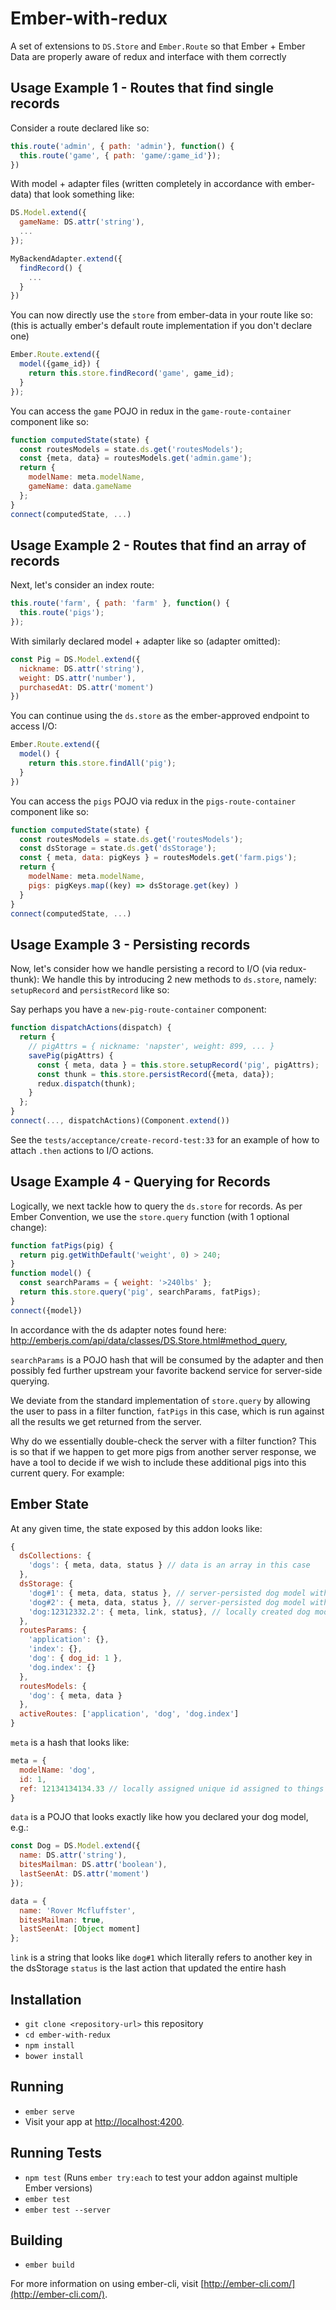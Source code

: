 # Ember-with-redux

A set of extensions to `DS.Store` and `Ember.Route` so that Ember + Ember Data are properly aware of redux and interface with them correctly

## Usage Example 1 - Routes that find single records
Consider a route declared like so:
```javascript
this.route('admin', { path: 'admin'}, function() {
  this.route('game', { path: 'game/:game_id'});
})
```
With model + adapter files (written completely in accordance with ember-data) that look something like:
```javascript
DS.Model.extend({
  gameName: DS.attr('string'),
  ...
});

MyBackendAdapter.extend({
  findRecord() {
    ...
  }
})
```
You can now directly use the `store` from ember-data in your route like so: (this is actually ember's default route implementation if you don't declare one)
```javascript
Ember.Route.extend({
  model({game_id}) {
    return this.store.findRecord('game', game_id);
  }
});
```
You can access the `game` POJO in redux in the `game-route-container` component like so:
```javascript
function computedState(state) {
  const routesModels = state.ds.get('routesModels');
  const {meta, data} = routesModels.get('admin.game');
  return {
    modelName: meta.modelName,
    gameName: data.gameName
  };
}
connect(computedState, ...)
```

## Usage Example 2 - Routes that find an array of records
Next, let's consider an index route:
```javascript
this.route('farm', { path: 'farm' }, function() {
  this.route('pigs');
});
```
With similarly declared model + adapter like so (adapter omitted):
```javascript
const Pig = DS.Model.extend({
  nickname: DS.attr('string'),
  weight: DS.attr('number'),
  purchasedAt: DS.attr('moment')
})
```
You can continue using the `ds.store` as the ember-approved endpoint to access I/O:
```javascript
Ember.Route.extend({
  model() {
    return this.store.findAll('pig');
  }
})
```
You can access the `pigs` POJO via redux in the `pigs-route-container` component like so:
```javascript
function computedState(state) {
  const routesModels = state.ds.get('routesModels');
  const dsStorage = state.ds.get('dsStorage');
  const { meta, data: pigKeys } = routesModels.get('farm.pigs');
  return {
    modelName: meta.modelName,
    pigs: pigKeys.map((key) => dsStorage.get(key) )
  }
}
connect(computedState, ...)
```

## Usage Example 3 - Persisting records
Now, let's consider how we handle persisting a record to I/O (via redux-thunk):
We handle this by introducing 2 new methods to `ds.store`, namely: `setupRecord`
and `persistRecord` like so:

Say perhaps you have a `new-pig-route-container` component:
```javascript
function dispatchActions(dispatch) {
  return {
    // pigAttrs = { nickname: 'napster', weight: 899, ... }
    savePig(pigAttrs) {
      const { meta, data } = this.store.setupRecord('pig', pigAttrs);
      const thunk = this.store.persistRecord({meta, data});
      redux.dispatch(thunk);
    }
  };
}
connect(..., dispatchActions)(Component.extend())
```
See the `tests/acceptance/create-record-test:33` for an example of how to attach `.then` actions to I/O actions.

## Usage Example 4 - Querying for Records
Logically, we next tackle how to query the `ds.store` for records. As per Ember Convention,
we use the `store.query` function (with 1 optional change):
```javascript
function fatPigs(pig) {
  return pig.getWithDefault('weight', 0) > 240;
}
function model() {
  const searchParams = { weight: '>240lbs' };
  return this.store.query('pig', searchParams, fatPigs);
}
connect({model})
```
In accordance with the ds adapter notes found here: http://emberjs.com/api/data/classes/DS.Store.html#method_query,

`searchParams` is a POJO hash that will be consumed by the adapter and then possibly fed further upstream your favorite backend service for server-side querying.

We deviate from the standard implementation of `store.query` by allowing the user to pass in a filter function, `fatPigs` in this case, which is run against all the results we get returned from the server.

Why do we essentially double-check the server with a filter function? This is so that if we happen to get more pigs from another server response, we have a tool to decide if we wish to include these additional pigs into this current query. For example:

## Ember State
At any given time, the state exposed by this addon looks like:
```javascript
{
  dsCollections: {
    'dogs': { meta, data, status } // data is an array in this case
  },
  dsStorage: {
    'dog#1': { meta, data, status }, // server-persisted dog model with id 1
    'dog#2': { meta, data, status }, // server-persisted dog model with id 2
    'dog:12312332.2': { meta, link, status}, // locally created dog model with a link
  },
  routesParams: {
    'application': {},
    'index': {},
    'dog': { dog_id: 1 },
    'dog.index': {}
  },
  routesModels: {
    'dog': { meta, data }
  },
  activeRoutes: ['application', 'dog', 'dog.index']
}
```
`meta` is a hash that looks like:
```javascript
meta = {
  modelName: 'dog',
  id: 1,
  ref: 12134134134.33 // locally assigned unique id assigned to things without a real id
}
```
`data` is a POJO that looks exactly like how you declared your dog model, e.g.:
```javascript
const Dog = DS.Model.extend({
  name: DS.attr('string'),
  bitesMailman: DS.attr('boolean'),
  lastSeenAt: DS.attr('moment')
});

data = {
  name: 'Rover Mcfluffster',
  bitesMailman: true,
  lastSeenAt: [Object moment]
};
```

`link` is a string that looks like `dog#1` which literally refers to another key in the dsStorage
`status` is the last action that updated the entire hash

## Installation

* `git clone <repository-url>` this repository
* `cd ember-with-redux`
* `npm install`
* `bower install`

## Running

* `ember serve`
* Visit your app at [http://localhost:4200](http://localhost:4200).

## Running Tests

* `npm test` (Runs `ember try:each` to test your addon against multiple Ember versions)
* `ember test`
* `ember test --server`

## Building

* `ember build`

For more information on using ember-cli, visit [http://ember-cli.com/](http://ember-cli.com/).
